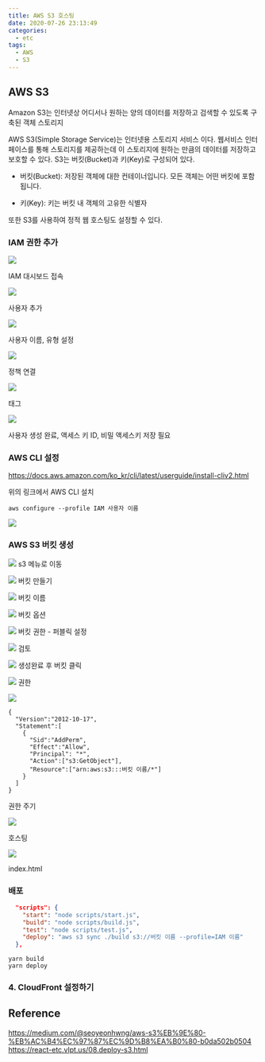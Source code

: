 ```yaml
---
title: AWS S3 호스팅
date: 2020-07-26 23:13:49
categories:
  - etc
tags:
  - AWS
  - S3
---
```


## AWS S3

Amazon S3는 인터넷상 어디서나 원하는 양의 데이터를 저장하고 검색할 수 있도록 구축된 객체 스토리지

AWS S3(Simple Storage Service)는 인터넷용 스토리지 서비스 이다. 웹서비스 인터페이스를 통해 스토리지를 제공하는데 이 스토리지에 원하는 만큼의 데이터를 저장하고 보호할 수 있다.
S3는 버킷(Bucket)과 키(Key)로 구성되어 있다.

- 버킷(Bucket): 저장된 객체에 대한 컨테이너입니다. 모든 객체는 어떤 버킷에 포함됩니다.

- 키(Key): 키는 버킷 내 객체의 고유한 식별자

또한 S3를 사용하여 정적 웹 호스팅도 설정할 수 있다.

### IAM 권한 추가

![](../images/etc/aws-s3-hosting-1.png)

IAM 대시보드 접속

![](../images/etc/aws-s3-hosting-2.png)

사용자 추가

![](../images/etc/aws-s3-hosting-3.png)

사용자 이름, 유형 설정

![](../images/etc/aws-s3-hosting-4.png)

정책 연결

![](../images/etc/aws-s3-hosting-5.png)

태그

![](../images/etc/aws-s3-hosting-6.png)

사용자 생성 완료, 액세스 키 ID, 비밀 액세스키 저장 필요

### AWS CLI 설정

https://docs.aws.amazon.com/ko_kr/cli/latest/userguide/install-cliv2.html

위의 링크에서 AWS CLI 설치

```
aws configure --profile IAM 사용자 이름
```

![](../images/etc/aws-s3-hosting-7.png)

### AWS S3 버킷 생성

![](../images/etc/aws-s3-hosting-8.png)
s3 메뉴로 이동

![](../images/etc/aws-s3-hosting-9.png)
버킷 만들기

![](../images/etc/aws-s3-hosting-10.png)
버킷 이름

![](../images/etc/aws-s3-hosting-11.png)
버킷 옵션

![](../images/etc/aws-s3-hosting-12.png)
버킷 권한 - 퍼블릭 설정

![](../images/etc/aws-s3-hosting-13.png)
검토

![](../images/etc/aws-s3-hosting-14.png)
생성완료 후 버킷 클릭

![](../images/etc/aws-s3-hosting-15.png)
권한

![](../images/etc/aws-s3-hosting-16.png)

```
{
  "Version":"2012-10-17",
  "Statement":[
    {
      "Sid":"AddPerm",
      "Effect":"Allow",
      "Principal": "*",
      "Action":["s3:GetObject"],
      "Resource":["arn:aws:s3:::버킷 이름/*"]
    }
  ]
}
```

권한 주기

![](../images/etc/aws-s3-hosting-17.png)

호스팅

![](../images/etc/aws-s3-hosting-18.png)

index.html

### 배포

```json
  "scripts": {
    "start": "node scripts/start.js",
    "build": "node scripts/build.js",
    "test": "node scripts/test.js",
    "deploy": "aws s3 sync ./build s3://버킷 이름 --profile=IAM 이름"
  },
```

```
yarn build
yarn deploy
```

### 4. CloudFront 설정하기

## Reference

https://medium.com/@seoyeonhwng/aws-s3%EB%9E%80-%EB%AC%B4%EC%97%87%EC%9D%B8%EA%B0%80-b0da502b0504
https://react-etc.vlpt.us/08.deploy-s3.html
